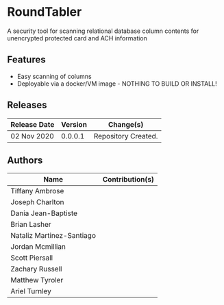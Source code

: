 # RoundTabler
A security tool for scanning relational database column contents for unencrypted protected card and ACH information

## Features

* Easy scanning of columns
* Deployable via a docker/VM image - NOTHING TO BUILD OR INSTALL!


## Releases

Release Date	|	Version		| Change(s)
----------------|-----------------------|------------------------------------------------------------------------------------
02 Nov 2020	|	0.0.0.1     |	Repository Created. 

## Authors
Name                        | Contribution(s)
-------------------------   | ---------------------------------------------
Tiffany Ambrose             |
Joseph Charlton             |
Dania Jean-Baptiste         |
Brian Lasher                |
Nataliz Martinez-Santiago   |
Jordan Mcmillian            |
Scott Piersall              |
Zachary Russell             |
Matthew Tyroler             |
Ariel Turnley               |

